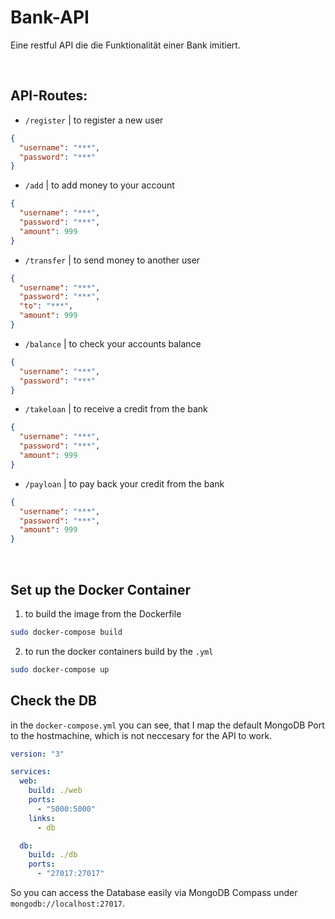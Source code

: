 # Bank-API

Eine restful API die die Funktionalität einer Bank imitiert.

<br>

## API-Routes:

- `/register` | to register a new user

```json
{
  "username": "***",
  "password": "***"
}
```

- `/add` | to add money to your account

```json
{
  "username": "***",
  "password": "***",
  "amount": 999
}
```

- `/transfer` | to send money to another user

```json
{
  "username": "***",
  "password": "***",
  "to": "***",
  "amount": 999
}
```

- `/balance` | to check your accounts balance

```json
{
  "username": "***",
  "password": "***"
}
```

- `/takeloan` | to receive a credit from the bank

```json
{
  "username": "***",
  "password": "***",
  "amount": 999
}
```

- `/payloan` | to pay back your credit from the bank

```json
{
  "username": "***",
  "password": "***",
  "amount": 999
}
```

<br>

## Set up the Docker Container

1. to build the image from the Dockerfile

```bash
sudo docker-compose build
```

2. to run the docker containers build by the `.yml`

```bash
sudo docker-compose up
```

## Check the DB

in the `docker-compose.yml` you can see, that I map the default MongoDB Port to the hostmachine, which is not neccesary for the API to work.

```yml
version: "3"

services:
  web:
    build: ./web
    ports:
      - "5000:5000"
    links:
      - db

  db:
    build: ./db
    ports:
      - "27017:27017"
```

So you can access the Database easily via MongoDB Compass under `mongodb://localhost:27017`.
